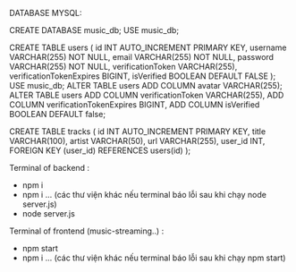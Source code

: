 DATABASE MYSQL: 


CREATE DATABASE music_db;
USE music_db;

CREATE TABLE users (
  id INT AUTO_INCREMENT PRIMARY KEY,
  username VARCHAR(255) NOT NULL,
  email VARCHAR(255) NOT NULL,
  password VARCHAR(255) NOT NULL,
  verificationToken VARCHAR(255),
  verificationTokenExpires BIGINT,
  isVerified BOOLEAN DEFAULT FALSE
);
USE music_db;
ALTER TABLE users ADD COLUMN avatar VARCHAR(255);
ALTER TABLE users 
ADD COLUMN verificationToken VARCHAR(255),
ADD COLUMN verificationTokenExpires BIGINT,
ADD COLUMN isVerified BOOLEAN DEFAULT false;


CREATE TABLE tracks (
  id INT AUTO_INCREMENT PRIMARY KEY,
  title VARCHAR(100),
  artist VARCHAR(50),
  url VARCHAR(255),
  user_id INT,
  FOREIGN KEY (user_id) REFERENCES users(id)
);






Terminal of backend :
- npm i
- npm i ... (các thư viện khác nếu terminal báo lỗi sau khi chạy node server.js)
- node server.js

Terminal of frontend (music-streaming..) :
- npm start 
- npm i ... (các thư viện khác nếu terminal báo lỗi sau khi chạy npm start)
